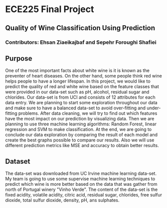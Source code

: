 # ECE225 Final Project

## Quality of Wine Classification Using Prediction

### Contributors: Ehsan Ziaeikajbaf and Sepehr Foroughi Shafiei


## Purpose

One of the most important facts about white wine is it is known as the preventer of heart diseases. On the other hand, some people think red wine helps people to have a longer lifespan. In this project, we would like to predict the quality of red and white wine based on the feature classes that were provided in our data-set such as pH, alcohol, residual sugar and chlorides. Our data-set is from UCI and consists of 12 attributes for each data entry. We are planning to start some exploration throughout our data and make sure to have a balanced data-set to avoid over-fitting and under-fitting problems. After data cleaning, we will try to find out which features have the most impact on our prediction by visualizing data. Then we are planning to use three machine learning algorithms: Random Forest, linear regression and SVM to make classification. At the end, we are going to conclude our data exploration by comparing the result of each model and create the best graphs possible to compare our results. Also we will use different prediction metrics like MSE and accuracy to obtain better results.

## Dataset

The data-set was downloaded from UC Irvine machine learning data-set. My team is going to use some supervise machine learning techniques to predict which wine is more better based on the data that was gather from north of Portugal winery "Vinho Verde". The content of the data-set is the fixed acidity, volatile acidity, citric acid, residual sugar, chlorides, free sulfur dioxide, total sulfur dioxide, density, pH, ans sulphates.
